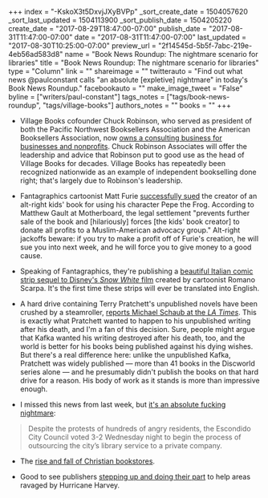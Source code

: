 +++
index = "-KskoX3t5DxvjJXyBVPp"
_sort_create_date = 1504057620
_sort_last_updated = 1504113900
_sort_publish_date = 1504205220
create_date = "2017-08-29T18:47:00-07:00"
publish_date = "2017-08-31T11:47:00-07:00"
date = "2017-08-31T11:47:00-07:00"
last_updated = "2017-08-30T10:25:00-07:00"
preview_url = "2f14545d-5b5f-7abc-219e-4eb56ad583d8"
name = "Book News Roundup: The nightmare scenario for libraries"
title = "Book News Roundup: The nightmare scenario for libraries"
type = "Column"
link = ""
shareimage = ""
twitterauto = "Find out what news @paulconstant calls \"an absolute [expletive] nightmare\" in today's Book News Roundup."
facebookauto = ""
make_image_tweet = "False"
byline = ["writers/paul-constant"]
tags_notes = ["tags/book-news-roundup", "tags/village-books"]
authors_notes = ""
books = ""
+++
* Village Books cofounder Chuck Robinson, who served as president of both the Pacific Northwest Booksellers Association and the American Booksellers Association, now [owns a consulting business for businesses and nonprofits](https://www.chuckrobinsonassociates.com/). Chuck Robinson Associates will offer the leadership and advice that Robinson put to good use as the head of Village Books for decades. Village Books has repeatedly been recognized nationwide as an example of independent bookselling done right; that's largely due to Robinson's leadership.

* Fantagraphics cartoonist Matt Furie [successfully sued](https://motherboard.vice.com/en_us/article/ywwxj7/pepe-the-frogs-creator-gets-alt-right-childrens-book-pulled-vows-to-aggressively-enforce-his-intellectual-property) the creator of an alt-right kids' book for using his character Pepe the Frog. According to Matthew Gault at Motherboard, the legal settlement "prevents further sale of the book and [hilariously] forces [the kids' book creator] to donate all profits to a Muslim-American advocacy group." Alt-right jackoffs beware: if you try to make a profit off of Furie's creation, he will sue you into next week, and he will force you to give money to a good cause.

* Speaking of Fantagraphics, they're publishing a [beautiful Italian comic strip sequel to Disney's *Snow White* film](https://www.bleedingcool.com/2017/08/29/fantagraphics-disney-snow-white-sequels/) created by cartoonist Romano Scarpa. It's the first time these strips will ever be translated into English. 

* A hard drive containing Terry Pratchett's unpublished novels have been crushed by a steamroller, [reports Michael Schaub at the *LA Times*](http://www.latimes.com/books/jacketcopy/la-et-jc-terry-pratchett-20170830-htmlstory.html?utm_source=dlvr.it&utm_medium=twitter). This is exactly what Pratchett wanted to happen to his unpublished writing after his death, and I'm a fan of this decision. Sure, people might argue that Kafka wanted his writing destroyed after his death, too, and the world is better for his books being published against his dying wishes. But there's a real difference here: unlike the unpublished Kafka, Pratchett was widely published — more than 41 books in the Discworld series alone — and he presumably didn't publish the books on that hard drive for a reason. His body of work as it stands is more than impressive enough.

* I missed this news from last week, but [it's an absolute fucking nightmare](http://www.sandiegouniontribune.com/communities/north-county/sd-no-library-decision-20170823-story.html):

<blockquote>Despite the protests of hundreds of angry residents, the Escondido City Council voted 3-2 Wednesday night to begin the process of outsourcing the city’s library service to a private company.</blockquote>

* The [rise and fall of Christian bookstores](https://theweek.com/articles/720413/rise-fall-christian-bookstore).

* Good to see publishers [stepping up and doing their part](https://publishingperspectives.com/2017/08/simon-schuster-relief-hurricane-harvey/) to help areas ravaged by Hurricane Harvey.


